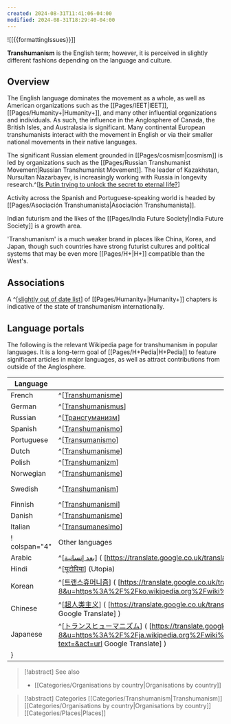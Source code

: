 ```yaml
---
created: 2024-08-31T11:41:06-04:00
modified: 2024-08-31T18:29:40-04:00
---
```

![[{{formattingIssues}}]]


**Transhumanism** is the English term; however, it is perceived in slightly different fashions depending on the language and culture.

## Overview
The English language dominates the movement as a whole, as well as American organizations such as the [[Pages/IEET|IEET]], [[Pages/Humanity+|Humanity+]], and many other influential organizations and individuals. As such, the influence in the Anglosphere of Canada, the British Isles, and Australasia is significant. Many continental European transhumanists interact with the movement in English or via their smaller national movements in their native languages.

The significant Russian element grounded in [[Pages/cosmism|cosmism]] is led by organizations such as the [[Pages/Russian Transhumanist Movement|Russian Transhumanist Movement]]. The leader of Kazakhstan, Nursultan Nazarbayev, is increasingly working with Russia in longevity research.^[[Is Putin trying to unlock the secret to eternal life?](http://www.dailymail.co.uk/news/article-4066580/Is-Putin-trying-unlock-secret-eternal-life-Vlad-tours-anti-ageing-pill-factory-working-formula-people-living-130-YEARS.html)]

Activity across the Spanish and Portuguese-speaking world is headed by [[Pages/Asociación Transhumanista|Asociación Transhumanista]].

Indian futurism and the likes of the [[Pages/India Future Society|India Future Society]] is a growth area.

'Transhumanism' is a much weaker brand in places like China, Korea, and Japan, though such countries have strong futurist cultures and political systems that may be even more [[Pages/H+|H+]] compatible than the West's.

## Associations
A ^[[slightly out of date list](http://humanityplus.org/get-involved-2/chapters-of-humanity/)] of [[Pages/Humanity+|Humanity+]] chapters is indicative of the state of transhumanism internationally.

## Language portals
The following is the relevant Wikipedia page for transhumanism in popular languages. It is a long-term goal of [[Pages/H+Pedia|H+Pedia]] to feature significant articles in major languages, as well as attract contributions from outside of the Anglosphere.

| Language   | Wikipedia                                                                 | H+Pedia               | Key organizations                                   |
|------------|---------------------------------------------------------------------------|-----------------------|-----------------------------------------------------|
| French     | ^[[Transhumanisme](https://fr.wikipedia.org/wiki/Transhumanisme)]        | [[Pages/Transhumanisme|Transhumanisme]] | ^[[transhumanistes.com](http://transhumanistes.com/)] / [[Pages/AFT Technoprog|AFT Technoprog]]<ref>Confirmed with them via email that they are the main French resource</ref> |
| German     | ^[[Transhumanismus](https://de.wikipedia.org/wiki/Transhumanismus)]      | [[Pages/Transhumanismus|Transhumanismus]] |
| Russian    | ^[[Трансгуманизм](https://ru.wikipedia.org/wiki/%D0%A2%D1%80%D0%B0%D0%BD%D1%81%D0%B3%D1%83%D0%BC%D0%B0%D0%BD%D0%B8%D0%B7%D0%BC)] | [[Pages/Трансгуманизм|Трансгуманизм]] | [[Pages/Russian Transhumanist Movement|Russian Transhumanist Movement]] |
| Spanish    | ^[[Transhumanismo](https://es.wikipedia.org/wiki/Transhumanismo)]       | [[Pages/Transhumanismo|Transhumanismo]] | [[Pages/Asociación Transhumanista|Asociación Transhumanista]] |
| Portuguese | ^[[Transumanismo](https://pt.wikipedia.org/wiki/Transumanismo)]          | [[Pages/Transumanismo|Transumanismo]] |
| Dutch      | ^[[Transhumanisme](https://nl.wikipedia.org/wiki/Transhumanisme)]        | [[Pages/Transhumanisme|Transhumanisme]] |
| Polish     | ^[[Transhumanizm](https://pl.wikipedia.org/wiki/Transhumanizm)]          | [[Pages/Transhumanizm|Transhumanizm]] |
| Norwegian  | ^[[Transhumanisme](https://no.wikipedia.org/wiki/Transhumanisme)]        | [[Pages/Transhumanisme|Transhumanisme]] |
| Swedish    | ^[[Transhumanism](https://sv.wikipedia.org/wiki/Transhumanism)]          | [[Pages/Transhumanism på svenska|Transhumanism]] |
| Finnish    | ^[[Transhumanismi](https://fi.wikipedia.org/wiki/Transhumanismi)]        | [[Pages/Transhumanismi|Transhumanismi]] |
| Danish     | ^[[Transhumanisme](https://da.wikipedia.org/wiki/Transhumanisme)]        | [[Pages/Transhumanisme|Transhumanisme]] |
| Italian    | ^[[Transumanesimo](https://it.wikipedia.org/wiki/Transumanesimo)]        | [[Pages/Transumanesimo|Transumanesimo]] |
| ! colspan="4" | Other languages |
| Arabic     | ^[[بعد إنسانية](https://ar.wikipedia.org/wiki/%D8%A8%D8%B9%D8%AF_%D8%A5%D9%86%D8%B3%D8%A7%D9%86%D9%8A%D8%A9)] ( [https://translate.google.co.uk/translate?hl=en&sl=ar&tl=en&u=https%3A%2F%2Far.wikipedia.org%2Fwiki%2F%D8%A8%D8%B9%D8%AF_%D8%A5%D9%86%D8%B3%D8%A7%D9%86%D9%8A%D8%A9 Google Translate] ) || [[Pages/بعد إنسانية|بعد إنسانية]] |
| Hindi      | ^[[यूटोपिया](https://hi.wikipedia.org/wiki/%E0%A4%AF%E0%A5%82%E0%A4%9F%E0%A5%8B%E0%A4%AA%E0%A4%BF%E0%A4%AF%E0%A4%BE)] (Utopia) || [[Pages/यूटोपिया|यूटोपिया]] |
| Korean     | ^[[트랜스휴머니즘](https://ko.wikipedia.org/wiki/%ED%8A%B8%EB%9E%9C%EC%8A%A4%ED%9C%B4%EB%A8%B8%EB%8B%88%EC%A6%98)] ( [https://translate.google.co.uk/translate?sl=auto&tl=en&js=y&prev=_t&hl=en&ie=UTF-8&u=https%3A%2F%2Fko.wikipedia.org%2Fwiki%2F%25ED%258A%25B8%25EB%259E%259C%25EC%258A%25A4%25ED%259C%25B4%25EB%25A8%25B8%25EB%258B%2588%25EC%25A6%2598&edit-text=&act=url Google Translate] ) || [[Pages/트랜스휴머니즘|트랜스휴머니즘]] |
| Chinese    | ^[[超人类主义](https://zh.wikipedia.org/wiki/%E8%B6%85%E4%BA%BA%E7%B1%BB%E4%B8%BB%E4%B9%89)] ( [https://translate.google.co.uk/translate?sl=auto&tl=en&js=y&prev=_t&hl=en&ie=UTF-8&u=https%3A%2F%2Fzh.wikipedia.org%2Fwiki%2F%25E8%25B6%2585%25E4%25BA%25BA%25E7%25B1%25BB%25E4%25B8%25BB%25E4%25B9%2589&edit-text= Google Translate] ) || [[Pages/超人类主义|超人类主义]] |
| Japanese    | ^[[トランスヒューマニズム](https://ja.wikipedia.org/wiki/%E3%83%88%E3%83%A9%E3%83%B3%E3%82%B9%E3%83%92%E3%83%A5%E3%83%BC%E3%83%9E%E3%83%8B%E3%82%BA%E3%83%A0)] ( [https://translate.google.co.uk/translate?sl=auto&tl=en&js=y&prev=_t&hl=en&ie=UTF-8&u=https%3A%2F%2Fja.wikipedia.org%2Fwiki%2F%25E3%2583%2588%25E3%2583%25A9%25E3%2583%25B3%25E3%2582%25B9%25E3%2583%2592%25E3%2583%25A5%25E3%2583%259E%25E3%2583%258B%25E3%2582%25BA%25E3%2583%25A0&edit-text=&act=url Google Translate] ) || [[Pages/トランスヒューマニズム|トランスヒューマニズム]] || [[Pages/Japanese Transhumanist Association|Japanese Transhumanist Association]] |
|}

> [!abstract] See also
> - [[Categories/Organisations by country|Organisations by country]]

> [!abstract] Categories
> [[Categories/Transhumanism|Transhumanism]] [[Categories/Organisations by country|Organisations by country]] [[Categories/Places|Places]]
